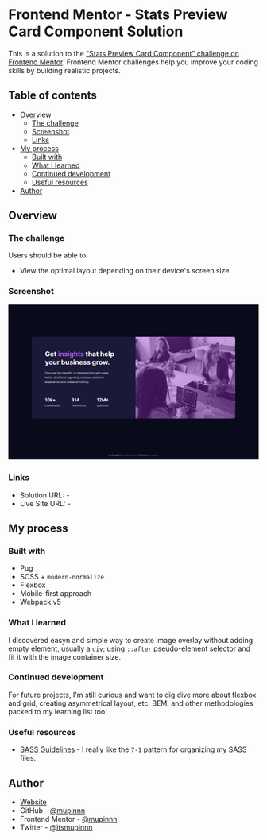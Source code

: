 # Frontend Mentor - Stats Preview Card Component Solution

This is a solution to the ["Stats Preview Card Component" challenge on Frontend Mentor](https://www.frontendmentor.io/challenges/stats-preview-card-component-8JqbgoU62). Frontend Mentor challenges help you improve your coding skills by building realistic projects.

## Table of contents

- [Overview](#overview)
  - [The challenge](#the-challenge)
  - [Screenshot](#screenshot)
  - [Links](#links)
- [My process](#my-process)
  - [Built with](#built-with)
  - [What I learned](#what-i-learned)
  - [Continued development](#continued-development)
  - [Useful resources](#useful-resources)
- [Author](#author)

## Overview

### The challenge

Users should be able to:

- View the optimal layout depending on their device's screen size

### Screenshot

![Screenshot of my solutions](./screenshot.png)

### Links

- Solution URL: -
- Live Site URL: -

## My process

### Built with

- Pug
- SCSS + `modern-normalize`
- Flexbox
- Mobile-first approach
- Webpack v5

### What I learned

I discovered easyn and simple way to create image overlay without adding empty element,
usually a `div`; using `::after` pseudo-element selector and fit it with the image
container size.

### Continued development

For future projects, I'm still curious and want to dig dive more about flexbox and grid,
creating asymmetrical layout, etc. BEM, and other methodologies packed to my learning
list too!

### Useful resources

- [SASS Guidelines](https://sass-guidelin.es/#architecture) - I really like the `7-1` pattern
for organizing my SASS files.

## Author

- [Website](https://mupinnn.github.io)
- GitHub - [@mupinnn](https://github.com/mupinnn)
- Frontend Mentor - [@mupinnn](https://www.frontendmentor.io/profile/mupinnn)
- Twitter - [@itsmupinnn](https://www.twitter.com/itsmupinnn)
